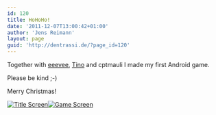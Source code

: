 ```yaml
---
id: 120
title: HoHoHo!
date: '2011-12-07T13:00:42+01:00'
author: 'Jens Reimann'
layout: page
guid: 'http://dentrassi.de/?page_id=120'
---
```


Together with [eeevee](http://eeeveee.de), [Tino](http://niekerke-medien.de) and cptmauli I made my first Android game.

Please be kind ;-)

Merry Christmas!

[![](http://dentrassi.de/wp-content/uploads/device-2011-12-06-172004-180x300.png "Title Screen")](http://dentrassi.de/wp-content/uploads/device-2011-12-06-172004.png)[![](http://dentrassi.de/wp-content/uploads/device-2011-12-06-171436-180x300.png "Game Screen")](http://dentrassi.de/wp-content/uploads/device-2011-12-06-171436.png)